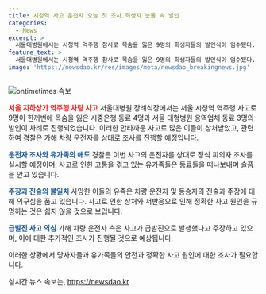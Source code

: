 ```yaml
---
title: 시청역 사고 운전자 오늘 첫 조사…희생자 눈물 속 발인
categories:
  - News
excerpt: >
  서울대병원에서는 시청역 역주행 참사로 목숨을 잃은 9명의 희생자들의 발인식이 엄수됐다. 유가족들과 동료들은 장례식장에서 고인들을 추모했으며, 경찰은 운전자를 상대로 정식 조사를 예정하고 있다. 사고 차량 운전자의 주장과 부인의 증언이 충돌하고, 사고기록 장치에도 브레이크를 밟은 기록이 없다는 사실이 확인돼 논란이 일고 있다. (출처: YTN)
feature_text: >
  서울대병원에서는 시청역 역주행 참사로 목숨을 잃은 9명의 희생자들의 발인식이 엄수됐다. 유가족들과 동료들은 장례식장에서 고인들을 추모했으며, 경찰은 운전자를 상대로 정식 조사를 예정하고 있다. 사고 차량 운전자의 주장과 부인의 증언이 충돌하고, 사고기록 장치에도 브레이크를 밟은 기록이 없다는 사실이 확인돼 논란이 일고 있다. (출처: YTN)
image: 'https://newsdao.kr/res/images/meta/newsdao_breakingnews.jpg'
---
```


<p><img src="https://newsdao.kr/res/images/meta/newsdao_breakingnews.jpg" alt="ontimetimes 속보" /></p>

<p><b><span style="color: #ee2323;">서울 지하상가 역주행 차량 사고</span></b>
서울대병원 장례식장에서는 서울 시청역 역주행 사고로 9명이 한꺼번에 목숨을 잃은 시중은행 동료 4명과 서울 대형병원 용역업체 동료 3명의 발인이 차례로 진행되었습니다. 이러한 안타까운 사고로 많은 이들이 상처받았고, 관련하여 경찰은 가해 차량 운전자를 상대로 조사를 진행할 예정입니다. </p>

<p><b><span style="color: #1a5490;">운전자 조사와 유가족의 애도</span></b>
경찰은 이번 사고의 운전자를 상대로 정식 피의자 조사를 실시할 예정이며, 사고로 인한 고통을 겪고 있는 유가족들은 동료들을 떠나보내며 슬픔을 안고 있습니다.</p>

<p><b><span style="color: #1a5490;">주장과 진술의 불일치</span></b>
사망한 이들의 유족은 차량 운전자 및 동승자의 진술과 주장에 대해 의구심을 품고 있습니다. 사고로 인한 상처와 저반응으로 인해 정확한 사고 원인을 규명하는 것은 쉽지 않을 것으로 보입니다.</p>

<p><b><span style="color: #1a5490;">급발진 사고 의심</span></b>
가해 차량 운전자 측은 사고가 급발진으로 발생했다고 주장하고 있으며, 이에 대한 추가적인 조사가 진행될 것으로 예상됩니다. </p>

<p>이러한 상황에서 당사자들과 유가족들의 안전과 정확한 사고 원인에 대한 조사가 필요합니다.</p>
실시간 뉴스 속보는, <a href="https://newsdao.kr" rel="dofollow">https://newsdao.kr</a>


